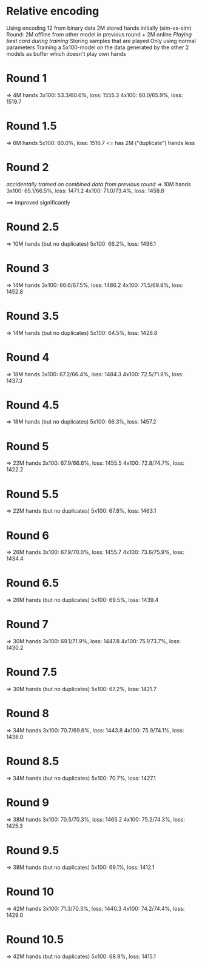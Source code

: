 # Relative encoding
Using encoding 12 from binary data
2M stored hands initially (sim-vs-sim)
Round: 2M offline from other model in previous round + 2M online
*Playing best card during training*
Storing samples that are played
Only using normal parameters
Training a 5x100-model on the data generated by the other 2 models as buffer which doesn't play own hands

# Round 1
=> 4M hands
3x100: 53.3/60.6%, loss: 1555.3
4x100: 60.0/65.9%, loss: 1519.7

# Round 1.5
=> 6M hands
5x100: 60.0%, loss: 1516.7 <= has 2M ("duplicate") hands less

# Round 2
*accidentally trained on combined data from previous round*
=> 10M hands
3x100: 65.1/66.5%, loss: 1471.2
4x100: 71.0/73.4%, loss: 1458.8

==> improved significantly

# Round 2.5
=> 10M hands (but no duplicates)
5x100: 66.2%, loss: 1496.1

# Round 3
=> 14M hands
3x100: 66.6/67.5%, loss: 1486.2
4x100: 71.5/69.8%, loss: 1452.8

# Round 3.5
=> 14M hands (but no duplicates)
5x100: 64.5%, loss: 1428.8

# Round 4
=> 18M hands
3x100: 67.2/66.4%, loss: 1484.3
4x100: 72.5/71.8%, loss: 1437.3

# Round 4.5
=> 18M hands (but no duplicates)
5x100: 66.3%, loss: 1457.2

# Round 5
=> 22M hands
3x100: 67.9/66.6%, loss: 1455.5
4x100: 72.8/74.7%, loss: 1422.2

# Round 5.5
=> 22M hands (but no duplicates)
5x100: 67.8%, loss: 1463.1

# Round 6
=> 26M hands
3x100: 67.9/70.0%, loss: 1455.7
4x100: 73.6/75.9%, loss: 1434.4

# Round 6.5
=> 26M hands (but no duplicates)
5x100: 69.5%, loss: 1439.4

# Round 7
=> 30M hands
3x100: 69.1/71.9%, loss: 1447.8
4x100: 75.1/73.7%, loss: 1430.2

# Round 7.5
=> 30M hands (but no duplicates)
5x100: 67.2%, loss: 1421.7

# Round 8
=> 34M hands
3x100: 70.7/69.6%, loss: 1443.8
4x100: 75.9/74.1%, loss: 1438.0

# Round 8.5
=> 34M hands (but no duplicates)
5x100: 70.7%, loss: 1427.1

# Round 9
=> 38M hands
3x100: 70.5/70.3%, loss: 1465.2
4x100: 75.2/74.3%, loss: 1425.3

# Round 9.5
=> 38M hands (but no duplicates)
5x100: 69.1%, loss: 1412.1

# Round 10
=> 42M hands
3x100: 71.3/70.3%, loss: 1440.3
4x100: 74.2/74.4%, loss: 1429.0

# Round 10.5
=> 42M hands (but no duplicates)
5x100: 68.9%, loss: 1415.1

